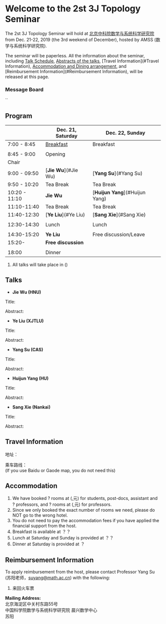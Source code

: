 # Welcome to the 2st 3J Topology Seminar  

The 2st 3J Topology Seminar will hold at [北京中科院数学与系统科学研究院](http://www.amss.ac.cn) from Dec. 21-22, 2019 (the 3rd weekend of December), hosted by AMSS (数学与系统科学研究院).

The seminar will be paperless. All the information about the seminar, including [Talk Schedule](#Program), [Abstracts of the talks](#Talks), [Travel Information](#Travel Information), [Accommodation and Dining arrangement](#Accommodation), and [Reimbursement Information](#Reimbursement Information), will be released at this page.

### Message Board
``


## <span id="Program">Program</span>  


|                         |       Dec. 21, Saturday           |   Dec. 22, Sunday                      |
| ----------------------- | --------------------------------  | -------------------------------------- |
|       7:00 - 8:45       |      [Breakfast](#dining)         |      Breakfast                         |
|                                                                                                      |
|       8:45 - 9:00       |           Opening                 |                                        |
|         Chair           |                                   |                                        |
|       9:00 - 09:50      |      [**Jie Wu**](#Jie Wu)        |       [**Yang Su**](#Yang Su)          | 
|       9:50 - 10:20      |          Tea Break                |         Tea Break                      |
|       10:20 - 11:10     |               **Jie Wu**          |    [**Huijun Yang**](#Huijun Yang)     |
|       11:10-11:40       |          Tea Break                |         Tea Break                      |
|       11:40-12:30       |      [**Ye Liu**](#Ye Liu)        |    [**Sang Xie**](#Sang Xie)           | 
|                                                                                                      |
|       12:30-14:30       |          Lunch                    |        Lunch                           |
|                                                                                                      |
|       14:30-15:20       |         **Ye Liu**               |         Free discussion/Leave          |
|       15:20-            |        **Free discussion**        |                                        |
|                                                                                                      |
|       18:00             |             Dinner                |                                        |
  
1. All talks will take place in ()   







## <span id="Talks">Talks</span>    


- **<span id="Jie Wu">Jie Wu</span> (HNU)**  

Title:  

Abstract: 



- **<span id="Ye Liu">Ye Liu</span> (XJTLU)**  

Title:  

Abstract: 



- **<span id="Yang Su">Yang Su</span> (CAS)**  

Title:  

Abstract: 



- **<span id="Huijun Yang">Huijun Yang</span> (HU)**  

Title: 

Abstract: 


  

- **<span id="Sang Xie">Sang Xie</span> (Nankai)**  

Title:  

Abstract: 




## <span id="Travel Information">Travel Information</span>

地址：  

乘车路线：  
(If you use Baidu or Gaode map, you do not need this)
 



## <span id="Accommodation">Accommodation</span>

1.	We have booked ? rooms at (,元) for students, post-docs, assistant and ? professors, and ? rooms at (,元) for professors.
2.	Since we only booked the exact number of rooms we need, please do NOT go to the wrong hotel.
3.	You do not need to pay the accommodation fees if you have applied the financial support from the host.
4.	<span id="dining">Breakfast</span> is available at ？？
5.	Lunch at Saturday and Sunday is provided at ？？ 
6.	Dinner at Saturday is provided at ？




##  <span id="Reimbursement Information">Reimbursement Information</span>  

To apply reimbursement from the host, please contact Professor Yang Su (苏阳老师，suyang@math.ac.cn) with the following:

1.	来回火车票  

**Mailing Address:**  
北京海淀区中关村东路55号    
中国科学院数学与系统科学研究院 晨兴数学中心  
苏阳



